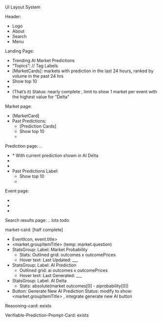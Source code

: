UI Layout System

Header:
* Logo
* About
* Search
* Menu


Landing Page:
* Trending AI Market Predictions
* “Topics”: // Tag Labels
* [MarketCards]: markets with prediction in the last 24 hours, ranked by volume in the past 24 hrs
* Show top 10
* <click to show more>
* (That’s it)
Status: nearly complete , limit to show 1 market per event with the highest value for "Delta"


Market page:
* [MarketCard]
* Past Predictions:
    * [Prediction Cards]
    * Show top 10
    * <click to show more>


Prediction page: ..
* <MarketCard>
    * With current prediction shown in AI Delta
* <Reasoning Card>
* <Verifiable Prediction Prompt Card>
* Past Predictions Label:
    * Show top 10
    * <click to show more>

Event page:
* <EventIcon>
* <Event name value>
* <Market cards ordered by marketoutcome0>

Search results page:
.. lots todo

market-card: [half complete]
- EventIcon, event.title>
- <market.groupItemTitle> (temp: market.question)
- StatsGroup: Label: Market Probability
    - Stats: Outlined grid: outcomes x outcomePrices
    - Hover text: Last Updated: ___
- StatsGroup: Label: AI Prediction
    - Outlined grid: ai outcomes x outcomePrices
    - Hover text: Last Generated: ___
- StatsGroup: Label: AI Delta
    - Stats: absolute(market outcomes[0] - aiprobability[0])
- Button: Generate New AI Prediction
Status: modify to show:  <market.groupItemTitle> , integrate generate new AI button

Reasoning-card: exists

Verifiable-Prediction-Prompt-Card: exists



